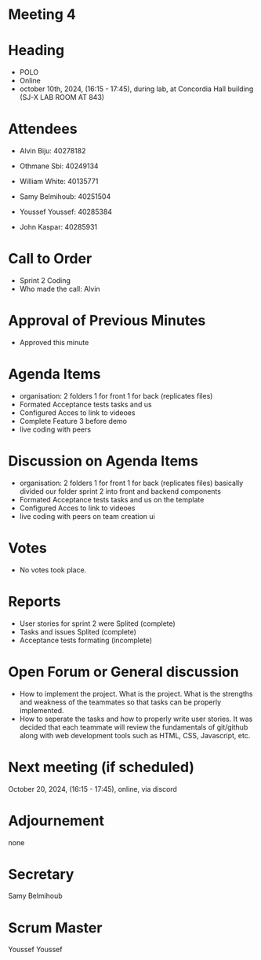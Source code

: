 # Meeting 4
# Heading

- POLO
- Online
- october 10th, 2024,  (16:15 - 17:45), during lab, at Concordia Hall building (SJ-X LAB ROOM AT 843)
  
# Attendees

- Alvin Biju: 40278182

- Othmane Sbi: 40249134

- William White: 40135771

- Samy Belmihoub: 40251504

- Youssef Youssef: 40285384

- John Kaspar: 40285931

# Call to Order


- Sprint 2 Coding
- Who made the call: Alvin
  
# Approval of Previous Minutes

- Approved this minute
  
# Agenda Items

- organisation: 2 folders 1 for front 1 for back (replicates files)
- Formated Acceptance tests tasks and us
- Configured Acces to link to videoes
- Complete Feature 3 before demo 
- live coding with peers

# Discussion on Agenda Items
- organisation: 2 folders 1 for front 1 for back (replicates files)
basically divided our folder sprint 2 into front and backend components
- Formated Acceptance tests tasks and us on the template
- Configured Acces to link to videoes
- live coding with peers on team creation ui


# Votes

- No votes took place.
  
# Reports

- User stories for sprint 2 were Splited (complete)
- Tasks and issues Splited (complete)
- Acceptance tests formating (incomplete)
  
# Open Forum or General discussion

- How to implement the project. What is the project. What is the strengths and weakness of the teammates so that tasks can be properly implemented.
- How to seperate the tasks and how to properly write user stories. It was decided that each teammate will review the fundamentals of git/github along with web development tools such as HTML, CSS, Javascript, etc.
  
# Next meeting (if scheduled)

 October 20, 2024,  (16:15 - 17:45), online, via discord

# Adjournement
none

# Secretary
Samy Belmihoub

# Scrum Master
Youssef Youssef



